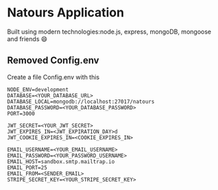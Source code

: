 # Natours Application

Built using modern technologies:node.js, express, mongoDB, mongoose and friends 😄

## Removed Config.env
Create a file Config.env with this 

```
NODE_ENV=development  
DATABASE=<YOUR_DATABASE_URL>  
DATABASE_LOCAL=mongodb://localhost:27017/natours  
DATABASE_PASSWORD=<YOUR_DATABASE_PASSWORD>  
PORT=3000  
  
JWT_SECRET=<YOUR_JWT_SECRET>  
JWT_EXPIRES_IN=<JWT_EXPIRATION_DAY>d  
JWT_COOKIE_EXPIRES_IN=<COOKIE_EXPIRES_IN>   
  
EMAIL_USERNAME=<YOUR_EMAIL_USERNAME>  
EMAIL_PASSWORD=<YOUR_PASSWORD_USERNAME>  
EMAIL_HOST=sandbox.smtp.mailtrap.io   
EMAIL_PORT=25  
EMAIL_FROM=<SENDER_EMAIL>  
STRIPE_SECRET_KEY=<YOUR_STRIPE_SECRET_KEY>  
```
